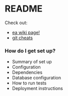 # README #

Check out:

* [ea wiki page!](./easyaccess/earailstemp/wiki/Home)
* [git cheats](./easyaccess/earailstemp/wiki/gitcheats)

### How do I get set up? ###

* Summary of set up
* Configuration
* Dependencies
* Database configuration
* How to run tests
* Deployment instructions